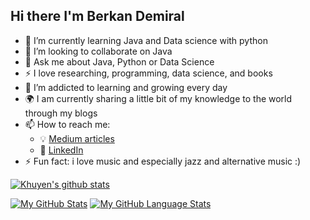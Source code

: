 ## Hi there I'm Berkan Demiral 

- 🌱 I’m currently learning Java and Data science with python
- 👯 I’m looking to collaborate on Java 
- 💬 Ask me about Java, Python or Data Science 
- :zap: I love researching, programming, data science, and books
- 🌱 I’m addicted to learning and growing every day
- :earth_africa: I am currently sharing a little bit of my knowledge to the world through my blogs
- 📫 How to reach me: 
  - :bulb: [Medium articles](https://demiralbrkn.medium.com/)
  - :office: [LinkedIn](https://www.linkedin.com/in/berkan-demiral-37a9a618b/)
- ⚡ Fun fact: i love music and especially jazz and alternative music :) 

[![Khuyen's github stats](https://github-readme-stats.vercel.app/api?username=BerkanDemiral&count_private=true&show_icons=true&theme=radical&hide_rank=false)](https://github.com/anuraghazra/github-readme-stats)

[![My GitHub Stats](https://github-readme-stats.vercel.app/api/?username=BerkanDemiral&count_private=true&theme=tokyonight&showicons=true)]()
[![My GitHub Language Stats](https://github-readme-stats.vercel.app/api/top-langs/?username=BerkanDemiral&langs_count=5&theme=tokyonight)]()
